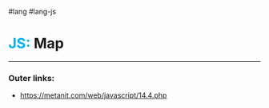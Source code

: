 #lang #lang-js
# <font color="#00b0f0">JS:</font> Map
---
### Outer links:
- https://metanit.com/web/javascript/14.4.php